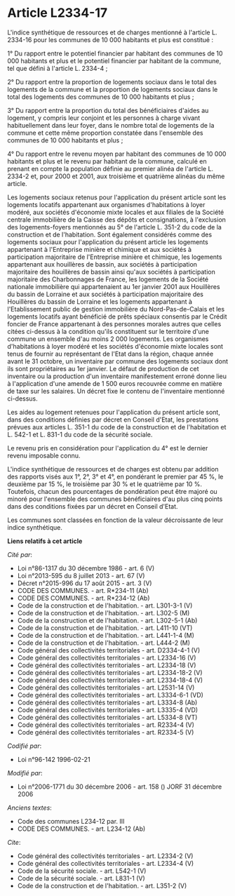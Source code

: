 # Article L2334-17

L'indice synthétique de ressources et de charges mentionné à l'article L. 2334-16 pour les communes de 10 000 habitants et
plus est constitué : 

1° Du rapport entre le potentiel financier par habitant des communes de 10 000 habitants et plus et le potentiel financier
par habitant de la commune, tel que défini à l'article L. 2334-4 ; 

2° Du rapport entre la proportion de logements sociaux dans le total des logements de la commune et la proportion de
logements sociaux dans le total des logements des communes de 10 000 habitants et plus ; 

3° Du rapport entre la proportion du total des bénéficiaires d'aides au logement, y compris leur conjoint et les personnes à
charge vivant habituellement dans leur foyer, dans le nombre total de logements de la commune et cette même proportion
constatée dans l'ensemble des communes de 10 000 habitants et plus ; 

4° Du rapport entre le revenu moyen par habitant des communes de 10 000 habitants et plus et le revenu par habitant de la
commune, calculé en prenant en compte la population définie au premier alinéa de l'article L. 2334-2 et, pour 2000 et 2001,
aux troisième et quatrième alinéas du même article. 

Les logements sociaux retenus pour l'application du présent article sont les logements locatifs appartenant aux organismes
d'habitations à loyer modéré, aux sociétés d'économie mixte locales et aux filiales de la Société centrale immobilière de la
Caisse des dépôts et consignations, à l'exclusion des logements-foyers mentionnés au 5° de l'article L. 351-2 du code de la
construction et de l'habitation. Sont également considérés comme des logements sociaux pour l'application du présent article
les logements appartenant à l'Entreprise minière et chimique et aux sociétés à participation majoritaire de l'Entreprise
minière et chimique, les logements appartenant aux houillères de bassin, aux sociétés à participation majoritaire des
houillères de bassin ainsi qu'aux sociétés à participation majoritaire des Charbonnages de France, les logements de la
Société nationale immobilière qui appartenaient au 1er janvier 2001 aux Houillères du bassin de Lorraine et aux sociétés à
participation majoritaire des Houillères du bassin de Lorraine et les logements appartenant à l'Etablissement public de
gestion immobilière du Nord-Pas-de-Calais et les logements locatifs ayant bénéficié de prêts spéciaux consentis par le Crédit
foncier de France appartenant à des personnes morales autres que celles citées ci-dessus à la condition qu'ils constituent
sur le territoire d'une commune un ensemble d'au moins 2 000 logements. Les organismes d'habitations à loyer modéré et les
sociétés d'économie mixte locales sont tenus de fournir au représentant de l'Etat dans la région, chaque année avant le 31
octobre, un inventaire par commune des logements sociaux dont ils sont propriétaires au 1er janvier. Le défaut de production
de cet inventaire ou la production d'un inventaire manifestement erroné donne lieu à l'application d'une amende de 1 500
euros recouvrée comme en matière de taxe sur les salaires. Un décret fixe le contenu de l'inventaire mentionné ci-dessus. 

Les aides au logement retenues pour l'application du présent article sont, dans des conditions définies par décret en Conseil
d'Etat, les prestations prévues aux articles L. 351-1 du code de la construction et de l'habitation et L. 542-1 et L. 831-1
du code de la sécurité sociale. 

Le revenu pris en considération pour l'application du 4° est le dernier revenu imposable connu.

L'indice synthétique de ressources et de charges est obtenu par addition des rapports visés aux 1°, 2°, 3° et 4°, en
pondérant le premier par 45 %, le deuxième par 15 %, le troisième par 30 % et le quatrième par 10 %. Toutefois, chacun des
pourcentages de pondération peut être majoré ou minoré pour l'ensemble des communes bénéficiaires d'au plus cinq points dans
des conditions fixées par un décret en Conseil d'Etat. 

Les communes sont classées en fonction de la valeur décroissante de leur indice synthétique.

**Liens relatifs à cet article**

_Cité par_:

  - Loi n°86-1317 du 30 décembre 1986 - art. 6 (V)
  - Loi n°2013-595 du 8 juillet 2013 - art. 67 (V)
  - Décret n°2015-996 du 17 août 2015 - art. 3 (V)
  - CODE DES COMMUNES. - art. R*234-11 (Ab)
  - CODE DES COMMUNES. - art. R*234-12 (Ab)
  - Code de la construction et de l'habitation. - art. L301-3-1 (V)
  - Code de la construction et de l'habitation. - art. L302-5 (M)
  - Code de la construction et de l'habitation. - art. L302-5-1 (Ab)
  - Code de la construction et de l'habitation. - art. L411-10 (VT)
  - Code de la construction et de l'habitation. - art. L441-1-4 (M)
  - Code de la construction et de l'habitation. - art. L444-2 (M)
  - Code général des collectivités territoriales - art. D2334-4-1 (V)
  - Code général des collectivités territoriales - art. L2334-16 (V)
  - Code général des collectivités territoriales - art. L2334-18 (V)
  - Code général des collectivités territoriales - art. L2334-18-2 (V)
  - Code général des collectivités territoriales - art. L2334-18-4 (V)
  - Code général des collectivités territoriales - art. L2531-14 (V)
  - Code général des collectivités territoriales - art. L3334-6-1 (VD)
  - Code général des collectivités territoriales - art. L3334-8 (Ab)
  - Code général des collectivités territoriales - art. L3335-4 (VD)
  - Code général des collectivités territoriales - art. L5334-8 (VT)
  - Code général des collectivités territoriales - art. R2334-4 (V)
  - Code général des collectivités territoriales - art. R2334-5 (V)

_Codifié par_:

  - Loi n°96-142 1996-02-21

_Modifié par_:

  - Loi n°2006-1771 du 30 décembre 2006 - art. 158 () JORF 31 décembre 2006

_Anciens textes_:

  - Code des communes L234-12 par. III
  - CODE DES COMMUNES. - art. L234-12 (Ab)

_Cite_:

  - Code général des collectivités territoriales - art. L2334-2 (V)
  - Code général des collectivités territoriales - art. L2334-4 (V)
  - Code de la sécurité sociale. - art. L542-1 (V)
  - Code de la sécurité sociale. - art. L831-1 (V)
  - Code de la construction et de l'habitation. - art. L351-2 (V)
